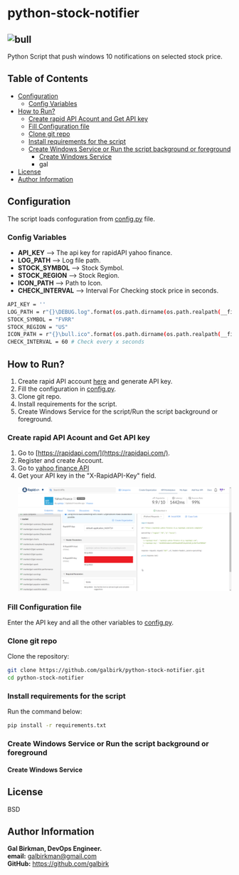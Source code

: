# python-stock-notifier
## ![bull](images/bull.ico)
Python Script that push windows 10 notifications on selected stock price.
## Table of Contents
- [Configuration](#Configuration)
  * [Config Variables](#Config-Variables)
- [How to Run?](#How-to-Run?)
  * [Create rapid API Acount and Get API key](#Create-rapid-API-Acount-and-Get-API-key)
  * [Fill Configuration file](#Fill-Configuration-file)
  * [Clone git repo](#Clone-git-repo)
  * [Install requirements for the script](#Install-requirements-for-the-script)
  * [Create Windows Service or Run the script background or foreground](#Create-Windows-Service-or-Run-the-script-background-or-foreground)
    - [Create Windows Service](#Create-Windows-Service)
    - gal 
- [License](#License)
- [Author Information](#Author-Information)
## Configuration
The script loads confoguration from [config.py](config.py) file.
### Config Variables
* **API_KEY** --> The api key for rapidAPI yahoo finance.
* **LOG_PATH** --> Log file path.
* **STOCK_SYMBOL** --> Stock Symbol.
* **STOCK_REGION** --> Stock Region.
* **ICON_PATH** --> Path to Icon. 
* **CHECK_INTERVAL** --> Interval For Checking stock price in seconds.
```bash
API_KEY = ''
LOG_PATH = r"{}\DEBUG.log".format(os.path.dirname(os.path.realpath(__file__)))
STOCK_SYMBOL = "FVRR"
STOCK_REGION = "US"
ICON_PATH = r"{}\bull.ico".format(os.path.dirname(os.path.realpath(__file__)))
CHECK_INTERVAL = 60 # Check every x seconds
```
## How to Run?
1. Create rapid API account [here](https://rapidapi.com/) and generate API key.
2. Fill the configuration in [config.py](config.py).
3. Clone git repo.
4. Install requirements for the script.
5. Create Windows Service for the script/Run the script background or foreground.
### Create rapid API Acount and Get API key
1. Go to [https://rapidapi.com/](https://rapidapi.com/).
2. Register and create Account.
3. Go to [yahoo finance API](https://rapidapi.com/apidojo/api/yahoo-finance1)
4. Get your API key in the "X-RapidAPI-Key" field.<br><br>![API key](images/rapid_api_key.png)
### Fill Configuration file
Enter the API key and all the other variables to [config.py](config.py).
### Clone git repo
Clone the repository:<br>
```bash
git clone https://github.com/galbirk/python-stock-notifier.git
cd python-stock-notifier
```
### Install requirements for the script
Run the command below:<br>
```bash
pip install -r requirements.txt
```
### Create Windows Service or Run the script background or foreground
#### Create Windows Service
## License
BSD

## Author Information
<b>Gal Birkman, DevOps Engineer.</b><br>
<b>email:</b> galbirkman@gmail.com<br>
<b>GitHub:</b> https://github.com/galbirk

